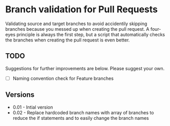 # Branch validation for Pull Requests
Validating source and target branches to avoid accidentily skipping branches because you messed up when creating the pull request. A four-eyes principle is always the first step, but a script that automatically checks the branches when creating the pull request is even better.

## TODO
Suggestions for further improvements are below. Please suggest your own.
- [ ] Naming convention check for Feature branches


## Versions
- 0.01 - Intial version
- 0.02 - Replace hardcoded branch names with array of branches to reduce the if statements and to easily change the branch names
